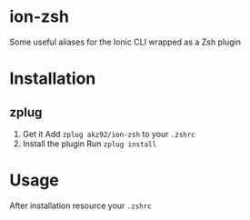 # ion-zsh

Some useful aliases for the Ionic CLI wrapped as a Zsh plugin

# Installation

## zplug

1. Get it
    Add `zplug akz92/ion-zsh` to your `.zshrc`
2. Install the plugin
    Run `zplug install`

# Usage

After installation resource your `.zshrc`
